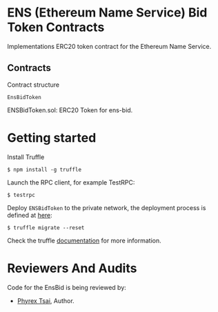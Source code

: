 # ENS (Ethereum Name Service) Bid Token Contracts
Implementations ERC20 token contract for the Ethereum Name Service.

## Contracts

Contract structure
```
EnsBidToken
```

ENSBidToken.sol: ERC20 Token for ens-bid.

# Getting started

Install Truffle

```
$ npm install -g truffle
```

Launch the RPC client, for example TestRPC:
```
$ testrpc
```

Deploy `ENSBidToken` to the private network, the deployment process is defined at [here](./migrations/2_deploy_contracts.js):

```
$ truffle migrate --reset
```

Check the truffle [documentation](http://truffleframework.com/docs/) for more information.

# Reviewers And Audits

Code for the EnsBid is being reviewed by:

- [Phyrex Tsai](https://github.com/PhyrexTsai), Author.

